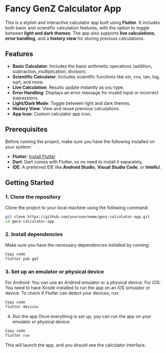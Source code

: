 # Fancy GenZ Calculator App

This is a stylish and interactive calculator app built using **Flutter**. It includes both basic and scientific calculation features, with the option to toggle between **light and dark themes**. The app also supports **live calculations**, **error handling**, and a **history view** for storing previous calculations.

## Features

- **Basic Calculator**: Includes the basic arithmetic operations (addition, subtraction, multiplication, division).
- **Scientific Calculator**: Includes scientific functions like sin, cos, tan, log, sqrt, and more.
- **Live Calculation**: Results update instantly as you type.
- **Error Handling**: Displays an error message for invalid input or incorrect expressions.
- **Light/Dark Mode**: Toggle between light and dark themes.
- **History View**: View and reuse previous calculations.
- **App Icon**: Custom calculator app icon.

## Prerequisites

Before running the project, make sure you have the following installed on your system:

- **Flutter**: [Install Flutter](https://flutter.dev/docs/get-started/install)
- **Dart**: Dart comes with Flutter, so no need to install it separately.
- **IDE**: A preferred IDE like **Android Studio**, **Visual Studio Code**, or **IntelliJ**.

## Getting Started

### 1. Clone the repository

Clone the project to your local machine using the following command:

```bash
git clone https://github.com/yourusername/genz-calculator-app.git
cd genz-calculator-app
```
### 2. Install dependencies
Make sure you have the necessary dependencies installed by running:

```bash
Copy code
flutter pub get
```
### 3. Set up an emulator or physical device
For Android: You can use an Android emulator or a physical device.
For iOS: You need to have Xcode installed to run the app on an iOS simulator or device.
To check if Flutter can detect your devices, run:

```bash
Copy code
flutter devices
```
4. Run the app
Once everything is set up, you can run the app on your emulator or physical device:

```bash
Copy code
flutter run
```
This will launch the app, and you should see the calculator interface.


